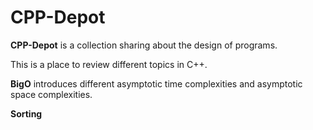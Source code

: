 # CPP-Depot

**CPP-Depot** is a collection sharing about the design of programs.

This is a place to review different topics in C++. 


**BigO** introduces different asymptotic time complexities and asymptotic space complexities.

**Sorting**

